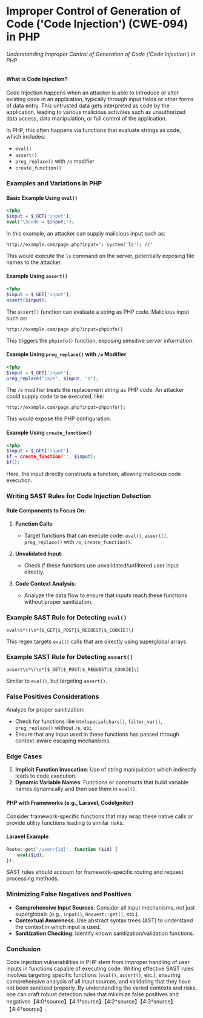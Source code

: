 # Improper Control of Generation of Code ('Code Injection') (CWE-094) in PHP

###### Understanding Improper Control of Generation of Code ('Code Injection') in PHP

#### What is Code Injection?
Code Injection happens when an attacker is able to introduce or alter existing code in an application, typically through input fields or other forms of data entry. This untrusted data gets interpreted as code by the application, leading to various malicious activities such as unauthorized data access, data manipulation, or full control of the application.

In PHP, this often happens via functions that evaluate strings as code, which includes:
- `eval()`
- `assert()`
- `preg_replace()` with `/e` modifier
- `create_function()`

### Examples and Variations in PHP

#### Basic Example Using `eval()`

```php
<?php
$input = $_GET['input'];
eval("\$code = $input;");
```

In this example, an attacker can supply malicious input such as:
```
http://example.com/page.php?input='; system('ls'); //'
```

This would execute the `ls` command on the server, potentially exposing file names to the attacker.

#### Example Using `assert()`

```php
<?php
$input = $_GET['input'];
assert($input);
```

The `assert()` function can evaluate a string as PHP code. Malicious input such as:
```
http://example.com/page.php?input=phpinfo()
```

This triggers the `phpinfo()` function, exposing sensitive server information.

#### Example Using `preg_replace()` with `/e` Modifier

```php
<?php
$input = $_GET['input'];
preg_replace("/a/e", $input, "a");
```

The `/e` modifier treats the replacement string as PHP code. An attacker could supply code to be executed, like:
```
http://example.com/page.php?input=phpinfo();
```

This would expose the PHP configuration.

#### Example Using `create_function()`

```php
<?php
$input = $_GET['input'];
$f = create_function('', $input);
$f();
```

Here, the input directly constructs a function, allowing malicious code execution.

### Writing SAST Rules for Code Injection Detection

#### Rule Components to Focus On:

1. **Function Calls**:
   - Target functions that can execute code: `eval()`, `assert()`, `preg_replace()` with `/e`, `create_function()`.
   
2. **Unvalidated Input**:
   - Check if these functions use unvalidated/unfiltered user input directly.

3. **Code Context Analysis**:
   - Analyze the data flow to ensure that inputs reach these functions without proper sanitization.

### Example SAST Rule for Detecting `eval()`

```regex
eval\s*\(\s*[$_GET|$_POST|$_REQUEST|$_COOKIE]\[
```

This regex targets `eval()` calls that are directly using superglobal arrays.

### Example SAST Rule for Detecting `assert()`

```regex
assert\s*\(\s*[$_GET|$_POST|$_REQUEST|$_COOKIE]\[
```

Similar to `eval()`, but targeting `assert()`.

### False Positives Considerations
Analyze for proper sanitization:
- Check for functions like `htmlspecialchars()`, `filter_var()`, `preg_replace()` without `/e`, etc.
- Ensure that any input used in these functions has passed through context-aware escaping mechanisms.

### Edge Cases
1. **Implicit Function Invocation**: Use of string manipulation which indirectly leads to code execution.
2. **Dynamic Variable Names**: Functions or constructs that build variable names dynamically and then use them in `eval()`.

#### PHP with Frameworks (e.g., Laravel, CodeIgniter)

Consider framework-specific functions that may wrap these native calls or provide utility functions leading to similar risks.

#### Laravel Example

```php
Route::get('/user/{id}', function ($id) {
    eval($id);
});
```

SAST rules should account for framework-specific routing and request processing methods.

### Minimizing False Negatives and Positives
- **Comprehensive Input Sources**: Consider all input mechanisms, not just superglobals (e.g., `input()`, `Request::get()`, etc.).
- **Contextual Awareness**: Use abstract syntax trees (AST) to understand the context in which input is used.
- **Sanitization Checking**: Identify known sanitization/validation functions.

### Conclusion
Code injection vulnerabilities in PHP stem from improper handling of user inputs in functions capable of executing code. Writing effective SAST rules involves targeting specific functions (`eval()`, `assert()`, etc.), ensuring comprehensive analysis of all input sources, and validating that they have not been sanitized properly. By understanding the varied contexts and risks, one can craft robust detection rules that minimize false positives and negatives【4:0†source】【4:1†source】【4:2†source】【4:3†source】【4:4†source】.